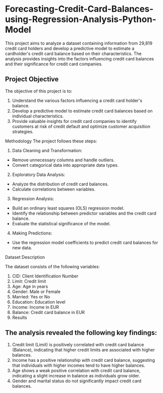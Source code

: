 # Forecasting-Credit-Card-Balances-using-Regression-Analysis-Python-Model
This project aims to analyze a dataset containing information from 29,819 credit card holders and develop a predictive model to estimate a cardholder's credit card balance based on their characteristics. The analysis provides insights into the factors influencing credit card balances and their significance for credit card companies.

## Project Objective
The objective of this project is to:
1. Understand the various factors influencing a credit card holder's balance.
2. Develop a predictive model to estimate credit card balances based on individual characteristics.
3. Provide valuable insights for credit card companies to identify customers at risk of credit default and optimize customer acquisition strategies.

Methodology
The project follows these steps:

1. Data Cleaning and Transformation:

- Remove unnecessary columns and handle outliers.
- Convert categorical data into appropriate data types.

2. Exploratory Data Analysis:

- Analyze the distribution of credit card balances.
- Calculate correlations between variables.

3. Regression Analysis:

- Build an ordinary least squares (OLS) regression model.
- Identify the relationship between predictor variables and the credit card balance.
- Evaluate the statistical significance of the model.

4. Making Predictions:

- Use the regression model coefficients to predict credit card balances for new data.

Dataset Description

The dataset consists of the following variables:

1. CID: Client Identification Number
2. Limit: Credit limit
3. Age: Age in years
4. Gender: Male or Female
5. Married: Yes or No
6. Education: Education level
7. Income: Income in EUR
8. Balance: Credit card balance in EUR
9. Results

## The analysis revealed the following key findings:

1. Credit limit (Limit) is positively correlated with credit card balance (Balance), indicating that higher credit limits are associated with higher balances.
2. Income has a positive relationship with credit card balance, suggesting that individuals with higher incomes tend to have higher balances.
3. Age shows a weak positive correlation with credit card balance, indicating a slight increase in balance as individuals grow older.
4. Gender and marital status do not significantly impact credit card balances.

